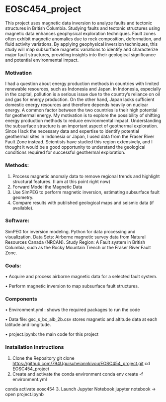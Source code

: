 # EOSC454_project

This project uses magnetic data inversion to analyze faults and tectonic structures in British Columbia. Studying faults and tectonic structures using magnetic data enhances geophysical exploration techniques. Fault zones often exhibit magnetic anomalies due to rock composition, deformation, and fluid activity variations. By applying geophysical inversion techniques, this study will map subsurface magnetic variations to identify and characterize major fault structures, providing insights into their geological significance and potential environmental impact.

### Motivation
I had a question about energy production methods in countries with limited renewable resources, such as Indonesia and Japan. In Indonesia, especially in the capital, pollution is a serious issue due to the country’s reliance on oil and gas for energy production. On the other hand, Japan lacks sufficient domestic energy resources and therefore depends heavily on nuclear energy. A common factor between the two countries is their high potential for geothermal energy. My motivation is to explore the possibility of shifting energy production methods to reduce environmental impact.
Understanding the subsurface structure is an important aspect of geothermal exploration. Since I lack the necessary data and expertise to identify potential geothermal sites in Indonesia or Japan, I used data from the Fraser River Fault Zone instead. Scientists have studied this region extensively, and I thought it would be a good opportunity to understand the geological conditions required for successful geothermal exploration.


### Methods:
1. Process magnetic anomaly data to remove regional trends and highlight structural features. (I am at this point right now)
2. Forward Model the Magnetic Data
3. Use SimPEG to perform magnetic inversion, estimating subsurface fault geometry.
4. Compare results with published geological maps and seismic data (if available).



### Software:
SimPEG for inversion modeling.
Python for data processing and visualization.
Data Sets:
Airborne magnetic survey data from Natural Resources Canada (NRCAN). Study Region: A Fault system in British Columbia, such as the Rocky Mountain Trench or the Fraser River Fault Zone.


### Goals:
• Acquire and process airborne magnetic data for a selected fault system.

• Perform magnetic inversion to map subsurface fault structures.

### Components
• Environment.yml : shows the required packages to run the code

• Data file: gsc_s_bc_alb_2b.csv stores magnetic and altitude data at each latitude and longitude.

• project.ipynb: the main code for this project


### Installation Instructions
1. Clone the Repository
git clone https://github.com/794Uguisuheiannkiyou/EOSC454_project.git
cd EOSC454_project
2. Create and activate the conda environment
conda env create -f environment.yml

conda activate eosc454
3. Launch Jupyter Notebook
jupyter notebook  -> open project.ipynb



